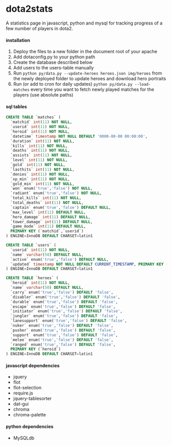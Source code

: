 dota2stats
==========
A statistics page in javascript, python and mysql for tracking progress of a few number of players in dota2.

#### installation
1. Deploy the files to a new folder in the document root of your apache
2. Add dotaconfig.py to your python path
3. Create the database described below
4. Add users to the users-table manually
5. Run ```python py/data.py --update-heroes heroes.json img/heroes``` from the newly deployed folder to update heroes and download hero portraits
6. Run (or add to cron for daily updates) ```python py/data.py --load-matches``` every time you want to fetch newly played matches for the players (use absolute paths)

#### sql tables
```sql
CREATE TABLE `matches` ( 
  `matchid` int(11) NOT NULL,
  `userid` int(11) NOT NULL,
  `heroid` int(11) NOT NULL,
  `datetime` timestamp NOT NULL DEFAULT '0000-00-00 00:00:00',
  `duration` int(11) NOT NULL,
  `kills` int(11) NOT NULL,
  `deaths` int(11) NOT NULL,
  `assists` int(11) NOT NULL,
  `level` int(11) NOT NULL,
  `gold` int(11) NOT NULL,
  `lasthits` int(11) NOT NULL,
  `denies` int(11) NOT NULL,
  `xp_min` int(11) NOT NULL,
  `gold_min` int(11) NOT NULL,
  `won` enum('true','false') NOT NULL,
  `radiant` enum('true','false') NOT NULL,
  `total_kills` int(11) NOT NULL,
  `total_deaths` int(11) NOT NULL,
  `captain` enum('true','false') DEFAULT NULL,
  `max_level` int(11) DEFAULT NULL,
  `hero_damage` int(11) DEFAULT NULL,
  `tower_damage` int(11) DEFAULT NULL,
  `game_mode` int(11) DEFAULT NULL,
  PRIMARY KEY (`matchid`,`userid`) 
) ENGINE=InnoDB DEFAULT CHARSET=latin1

CREATE TABLE `users` ( 
  `userid` int(11) NOT NULL,
  `name` varchar(50) DEFAULT NULL,
  `active` enum('true','false') DEFAULT NULL,
  `updated` timestamp NOT NULL DEFAULT CURRENT_TIMESTAMP, PRIMARY KEY (`userid`) 
) ENGINE=InnoDB DEFAULT CHARSET=latin1

CREATE TABLE `heroes` ( 
  `heroid` int(11) NOT NULL,
  `name` varchar(50) DEFAULT NULL,
  `carry` enum('true','false') DEFAULT 'false',
  `disabler` enum('true','false') DEFAULT 'false',
  `durable` enum('true','false') DEFAULT 'false',
  `escape` enum('true','false') DEFAULT 'false',
  `initiator` enum('true','false') DEFAULT 'false',
  `jungler` enum('true','false') DEFAULT 'false',
  `lanesupport` enum('true','false') DEFAULT 'false',
  `nuker` enum('true','false') DEFAULT 'false',
  `pusher` enum('true','false') DEFAULT 'false',
  `support` enum('true','false') DEFAULT 'false',
  `melee` enum('true','false') DEFAULT 'false',
  `ranged` enum('true','false') DEFAULT 'false',
  PRIMARY KEY (`heroid`) 
) ENGINE=InnoDB DEFAULT CHARSET=latin1
```


#### javascript dependencies
* jquery
* flot
* flot-selection
* require.js
* jquery-tablesorter
* dat-gui
* chroma
* chroma-palette

#### python dependencies
* MySQLdb

